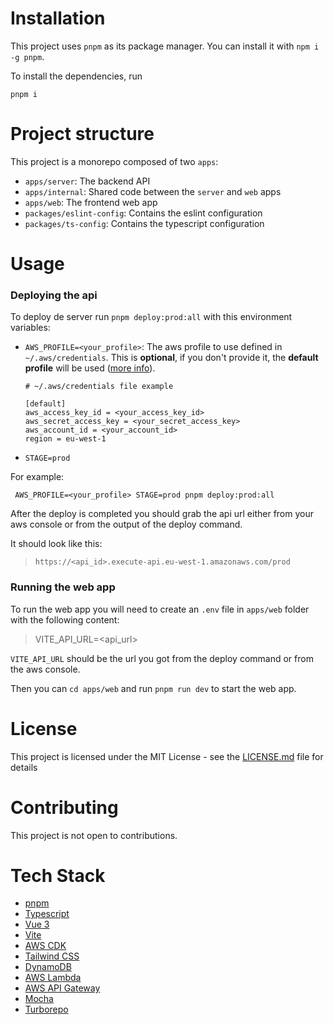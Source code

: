 # Installation

This project uses `pnpm` as its package manager. You can install it with `npm i -g pnpm`.

To install the dependencies, run

```
pnpm i
```

# Project structure
This project is a monorepo composed of two `apps`:
- `apps/server`: The backend API
- `apps/internal`: Shared code between the `server` and `web` apps
- `apps/web`: The frontend web app
- `packages/eslint-config`: Contains the eslint configuration
- `packages/ts-config`: Contains the typescript configuration

# Usage
### Deploying the api
To deploy de server run `pnpm deploy:prod:all` with this environment variables:
- `AWS_PROFILE=<your_profile>`: The aws profile to use defined in `~/.aws/credentials`. This is **optional**, if you don't provide it, the **default profile** will be used ([more info](https://docs.aws.amazon.com/cli/latest/userguide/cli-configure-profiles.html)).
  
	```
	# ~/.aws/credentials file example
	
	[default]
	aws_access_key_id = <your_access_key_id>
	aws_secret_access_key = <your_secret_access_key>
	aws_account_id = <your_account_id>
	region = eu-west-1
	```
- `STAGE=prod`

For example:
``` 
 AWS_PROFILE=<your_profile> STAGE=prod pnpm deploy:prod:all
```

After the deploy is completed you should grab the api url either from your aws console or from the output of the deploy command.

It should look like this: 
> `https://<api_id>.execute-api.eu-west-1.amazonaws.com/prod`

### Running the web app
To run the web app you will need to create an `.env` file in `apps/web` folder with the following content:

> VITE_API_URL=<api_url>

`VITE_API_URL` should be the url you got from the deploy command or from the aws console.

Then you can `cd apps/web` and run `pnpm run dev` to start the web app.

# License
This project is licensed under the MIT License - see the [LICENSE.md](LICENSE.md) file for details

# Contributing
This project is not open to contributions.

# Tech Stack
- [pnpm](https://pnpm.io/)
- [Typescript](https://www.typescriptlang.org/)
- [Vue 3](https://v3.vuejs.org/)
- [Vite](https://vitejs.dev/)
- [AWS CDK](https://aws.amazon.com/cdk/)
- [Tailwind CSS](https://tailwindcss.com/)
- [DynamoDB](https://aws.amazon.com/dynamodb/)
- [AWS Lambda](https://aws.amazon.com/lambda/)
- [AWS API Gateway](https://aws.amazon.com/api-gateway/)
- [Mocha](https://mochajs.org/)
- [Turborepo](https://turborepo.org/)


